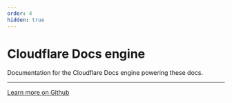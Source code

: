 ```yaml
---
order: 4
hidden: true
---
```


# Cloudflare Docs engine

Documentation for the Cloudflare Docs engine powering these docs.

<DirectoryListing path="/docs-engine"/>

--------------------------------

[Learn more on Github](https://github.com/cloudflare/workers-docs-engine)

